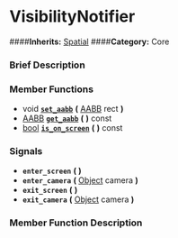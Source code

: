 #  VisibilityNotifier  
####**Inherits:** [Spatial](class_spatial)
####**Category:** Core

###  Brief Description  


###  Member Functions 
  * void  **[`set_aabb`](#set_aabb)**  **(** [AABB](class_aabb) rect  **)**
  * [AABB](class_aabb)  **[`get_aabb`](#get_aabb)**  **(** **)** const
  * [bool](class_bool)  **[`is_on_screen`](#is_on_screen)**  **(** **)** const

###  Signals  
  *  **`enter_screen`**  **(** **)**
  *  **`enter_camera`**  **(** [Object](class_object) camera  **)**
  *  **`exit_screen`**  **(** **)**
  *  **`exit_camera`**  **(** [Object](class_object) camera  **)**

###  Member Function Description  
